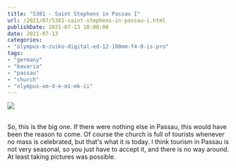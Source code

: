 ```yaml
---
title: "5381 - Saint Stephens in Passau I"
url: /2021/07/5381-saint-stephens-in-passau-i.html
publishDate: 2021-07-13 18:00:00
date: 2021-07-13
categories:
- "olympus-m-zuiko-digital-ed-12-100mm-f4-0-is-pro"
tags:
- "germany"
- "bavaria"
- "passau"
- "church"
- "olympus-om-d-e-m1-mk-ii"
---
```

<div class="container">
<div class="center"><a target="_blank" href="https://d25zfm9zpd7gm5.cloudfront.net/1200x1200/2019/20190620_151453_lr.jpg"><img class="webfeedsFeaturedVisual" src="https://d25zfm9zpd7gm5.cloudfront.net/0600x0600/2019/20190620_151453_lr.jpg" /></a></div>
</div>
<br />

So, this is the big one. If there were nothing else in
Passau, this would have been the reason to come. Of course
the church is full of tourists whenever no mass is
celebrated, but that's what it is today. I think tourism in
Passau is not very seasonal, so you just have to accept it,
and there is no way around. At least taking pictures was
possible.
